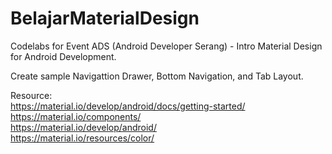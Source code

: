 # BelajarMaterialDesign
Codelabs for Event ADS (Android Developer Serang) - Intro Material Design for Android Development.

Create sample Navigattion Drawer, Bottom Navigation, and Tab Layout.

Resource: <br />
https://material.io/develop/android/docs/getting-started/  <br />
https://material.io/components/  <br />
https://material.io/develop/android/  <br />
https://material.io/resources/color/
